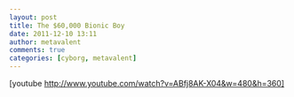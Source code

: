 ```yaml
---
layout: post
title: The $60,000 Bionic Boy
date: 2011-12-10 13:11
author: metavalent
comments: true
categories: [cyborg, metavalent]
---
```

[youtube http://www.youtube.com/watch?v=ABfj8AK-X04&w=480&h=360]
